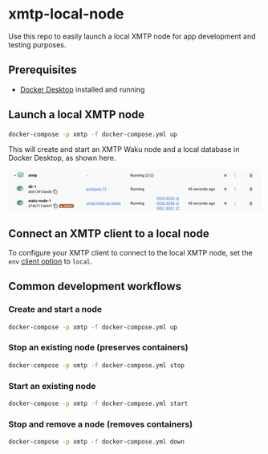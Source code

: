 # xmtp-local-node

Use this repo to easily launch a local XMTP node for app development and testing purposes.

## Prerequisites

- [Docker Desktop](https://docs.docker.com/get-docker/) installed and running
 
## Launch a local XMTP node

```bash
docker-compose -p xmtp -f docker-compose.yml up
```

This will create and start an XMTP Waku node and a local database in Docker Desktop, as shown here.

![xmtp: waku-node-1 and db-1 rows in Docker Desktop](xmtp-node-docker.png)

## Connect an XMTP client to a local node

To configure your XMTP client to connect to the local XMTP node, set the `env` [client option](https://docs.xmtp.org/inboxes/create-a-client#configure-an-xmtp-client) to `local`.

## Common development workflows

### Create and start a node

```bash
docker-compose -p xmtp -f docker-compose.yml up
```

### Stop an existing node (preserves containers)

```bash
docker-compose -p xmtp -f docker-compose.yml stop
```

### Start an existing node

```bash
docker-compose -p xmtp -f docker-compose.yml start
```

### Stop and remove a node (removes containers)

```bash
docker-compose -p xmtp -f docker-compose.yml down
```
